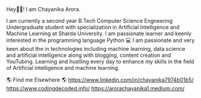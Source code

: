 Hey🙋‍♀! I am Chayanika Arora.

I am currently a second year B.Tech Computer Science Engneering Undergraduate student with specialization in Artificial Intelligence and Machine Learning at Sharda University. I am passionate learner and keenly interested in the programming language Python 💻
I am passionate and very keen about the in technologies including machine learning, data science and artificial intelligence along with blogging, content creation and YouTubing. 
Learning and hustling every day to enhance my skills in the field of Artificial intelligence and machine learning. 

🌎 Find me Elsewhere 🌎
https://www.linkedin.com/in/chayanika7974b01b5/      https://www.codingdecoded.info/    https://arorachayanika1.medium.com/
